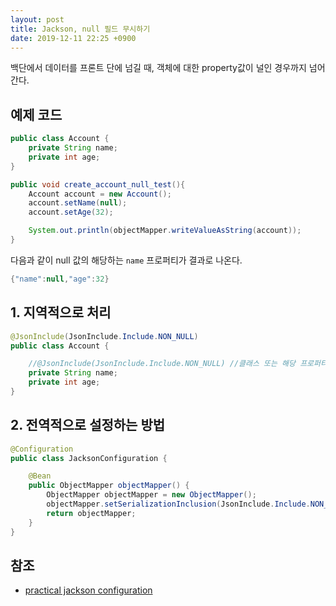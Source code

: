 ```yaml
---
layout: post
title: Jackson, null 필드 무시하기
date: 2019-12-11 22:25 +0900
---
```


백단에서 데이터를 프론트 단에 넘길 때, 객체에 대한 property값이 널인 경우까지 넘어 간다.

## 예제 코드

```java
public class Account {
    private String name;
    private int age;
}
```

```java
public void create_account_null_test(){
    Account account = new Account();
    account.setName(null);
    account.setAge(32);

    System.out.println(objectMapper.writeValueAsString(account));
}
```

다음과 같이 null 값의 해당하는 `name` 프로퍼티가 결과로 나온다.

```java
{"name":null,"age":32}
```

## 1. 지역적으로 처리

```java
@JsonInclude(JsonInclude.Include.NON_NULL)
public class Account {

    //@JsonInclude(JsonInclude.Include.NON_NULL) //클래스 또는 해당 프로퍼티에 붙여준다.
    private String name;
    private int age;
}
```

## 2. 전역적으로 설정하는 방법

```java
@Configuration
public class JacksonConfiguration {

    @Bean
    public ObjectMapper objectMapper() {
        ObjectMapper objectMapper = new ObjectMapper();
        objectMapper.setSerializationInclusion(JsonInclude.Include.NON_NULL);
        return objectMapper;
    }
}
```

## 참조

- [practical jackson configuration](https://stubbornjava.com/posts/practical-jackson-objectmapper-configuration)
